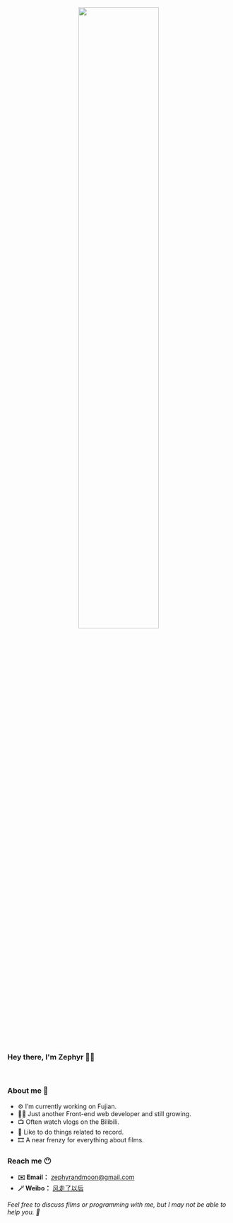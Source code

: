 <div align="center">
  <img src='https://markdowncun.oss-cn-beijing.aliyuncs.com/dev-working_rounded.gif' width='60%'>
</div>

### Hey there, I'm Zephyr 👋🏻
<br />


### About me 🤭
- ⚙️   I’m currently working on Fujian.
- 👨‍💻   Just another Front-end web developer and still growing.
- 📺   Often watch vlogs on the Bilibili.
- 📝   Like to do things related to record.
- 🎞️   A near frenzy for everything about films.

<!-- <img align='right' src='https://markdowncun.oss-cn-beijing.aliyuncs.com/linux_rounded.gif' width='200'> -->

### Reach me 😶
- **✉️   Email：** zephyrandmoon@gmail.com
- **🪄  Weibo：** [风走了以后](https://weibo.com/u/3011512391)


*Feel free to discuss films or programming with me, but I may not be able to help you. 🤣*

